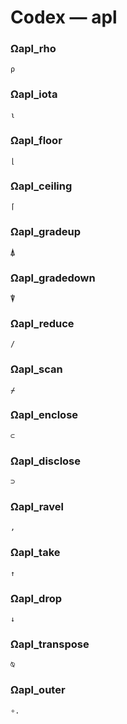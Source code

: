 # Codex — apl

### Ωapl_rho

```text
⍴
```

### Ωapl_iota

```text
⍳
```

### Ωapl_floor

```text
⌊
```

### Ωapl_ceiling

```text
⌈
```

### Ωapl_gradeup

```text
⍋
```

### Ωapl_gradedown

```text
⍒
```

### Ωapl_reduce

```text
/
```

### Ωapl_scan

```text
⌿
```

### Ωapl_enclose

```text
⊂
```

### Ωapl_disclose

```text
⊃
```

### Ωapl_ravel

```text
,
```

### Ωapl_take

```text
↑
```

### Ωapl_drop

```text
↓
```

### Ωapl_transpose

```text
⍉
```

### Ωapl_outer

```text
∘.
```
